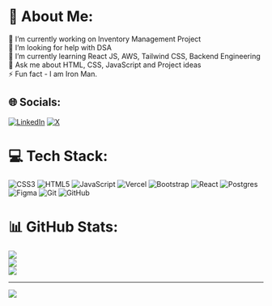 # 💫 About Me:
🔭 I’m currently working on Inventory Management Project<br>🤝 I’m looking for help with DSA<br>🌱 I’m currently learning React JS, AWS, Tailwind CSS, Backend Engineering<br>💬 Ask me about HTML, CSS, JavaScript and Project ideas<br>⚡ Fun fact - I am Iron Man.


## 🌐 Socials:
[![LinkedIn](https://img.shields.io/badge/LinkedIn-%230077B5.svg?logo=linkedin&logoColor=white)](https://linkedin.com/in/www.linkedin.com/in/dineshhh) [![X](https://img.shields.io/badge/X-black.svg?logo=X&logoColor=white)](https://x.com/https://x.com/dineshhh03) 

# 💻 Tech Stack:
![CSS3](https://img.shields.io/badge/css3-%231572B6.svg?style=for-the-badge&logo=css3&logoColor=white) ![HTML5](https://img.shields.io/badge/html5-%23E34F26.svg?style=for-the-badge&logo=html5&logoColor=white) ![JavaScript](https://img.shields.io/badge/javascript-%23323330.svg?style=for-the-badge&logo=javascript&logoColor=%23F7DF1E) ![Vercel](https://img.shields.io/badge/vercel-%23000000.svg?style=for-the-badge&logo=vercel&logoColor=white) ![Bootstrap](https://img.shields.io/badge/bootstrap-%238511FA.svg?style=for-the-badge&logo=bootstrap&logoColor=white) ![React](https://img.shields.io/badge/react-%2320232a.svg?style=for-the-badge&logo=react&logoColor=%2361DAFB) ![Postgres](https://img.shields.io/badge/postgres-%23316192.svg?style=for-the-badge&logo=postgresql&logoColor=white) ![Figma](https://img.shields.io/badge/figma-%23F24E1E.svg?style=for-the-badge&logo=figma&logoColor=white) ![Git](https://img.shields.io/badge/git-%23F05033.svg?style=for-the-badge&logo=git&logoColor=white) ![GitHub](https://img.shields.io/badge/github-%23121011.svg?style=for-the-badge&logo=github&logoColor=white)
# 📊 GitHub Stats:
![](https://github-readme-stats.vercel.app/api?username=dineshhh03&theme=aura&hide_border=false&include_all_commits=true&count_private=false)<br/>
![](https://github-readme-streak-stats.herokuapp.com/?user=dineshhh03&theme=aura&hide_border=false)<br/>
![](https://github-readme-stats.vercel.app/api/top-langs/?username=dineshhh03&theme=aura&hide_border=false&include_all_commits=true&count_private=false&layout=compact)

---
[![](https://visitcount.itsvg.in/api?id=dineshhh03&icon=0&color=0)](https://visitcount.itsvg.in)

<!-- Proudly created with GPRM ( https://gprm.itsvg.in ) -->

